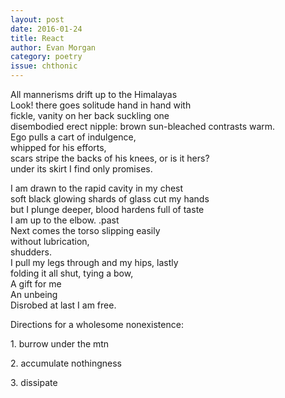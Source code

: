 ```yaml
---
layout: post 
date: 2016-01-24
title: React
author: Evan Morgan
category: poetry
issue: chthonic
---
```

All mannerisms drift up to the Himalayas  
Look! there goes solitude hand in hand with  
fickle, vanity on her back suckling one  
disembodied erect nipple: brown sun-bleached contrasts warm.  
Ego pulls a cart of indulgence,  
whipped for his efforts,  
scars stripe the backs of his knees, or is it hers?  
under its skirt I find only promises.  

I am drawn to the rapid cavity in my chest  
soft black glowing shards of glass cut my hands  
but I plunge deeper, blood hardens full of taste  
I am up to the elbow. .past  
Next comes the torso slipping easily  
without lubrication,  
shudders.  
I pull my legs through and my hips, lastly  
folding it all shut, tying a bow,  
A gift for me  
An unbeing  
Disrobed at last I am free.  

Directions for a wholesome nonexistence:  

1\. burrow under the mtn  

2\. accumulate nothingness  

3\. dissipate